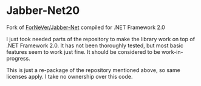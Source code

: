 # Jabber-Net20
Fork of [ForNeVer/Jabber-Net](https://github.com/ForNeVeR/Jabber-Net) compiled for .NET Framework 2.0

I just took needed parts of the repository to make the library work on top of .NET Framework 2.0.
It has not been thoroughly tested, but most basic features seem to work just fine. It should be considered to be work-in-progress.

This is just a re-package of the repository mentioned above, so same licenses apply. I take no ownership over this code.

